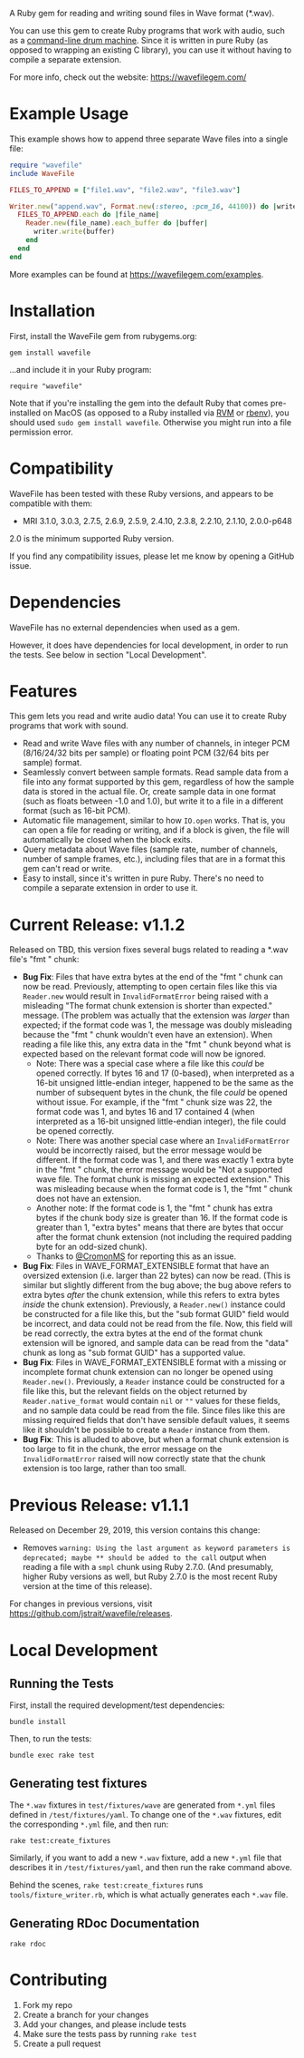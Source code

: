 A Ruby gem for reading and writing sound files in Wave format (*.wav).

You can use this gem to create Ruby programs that work with audio, such as a [command-line drum machine](https://beatsdrummachine.com). Since it is written in pure Ruby (as opposed to wrapping an existing C library), you can use it without having to compile a separate extension.

For more info, check out the website: <https://wavefilegem.com/>

# Example Usage

This example shows how to append three separate Wave files into a single file:

```ruby
require "wavefile"
include WaveFile

FILES_TO_APPEND = ["file1.wav", "file2.wav", "file3.wav"]

Writer.new("append.wav", Format.new(:stereo, :pcm_16, 44100)) do |writer|
  FILES_TO_APPEND.each do |file_name|
    Reader.new(file_name).each_buffer do |buffer|
      writer.write(buffer)
    end
  end
end
```

More examples can be found at <https://wavefilegem.com/examples>.


# Installation

First, install the WaveFile gem from rubygems.org:

    gem install wavefile

...and include it in your Ruby program:

    require "wavefile"

Note that if you're installing the gem into the default Ruby that comes pre-installed on MacOS (as opposed to a Ruby installed via [RVM](https://rvm.io/) or [rbenv](https://github.com/sstephenson/rbenv/)), you should used `sudo gem install wavefile`. Otherwise you might run into a file permission error.


# Compatibility

WaveFile has been tested with these Ruby versions, and appears to be compatible with them:

* MRI 3.1.0, 3.0.3, 2.7.5, 2.6.9, 2.5.9, 2.4.10, 2.3.8, 2.2.10, 2.1.10, 2.0.0-p648

2.0 is the minimum supported Ruby version.

If you find any compatibility issues, please let me know by opening a GitHub issue.


# Dependencies

WaveFile has no external dependencies when used as a gem.

However, it does have dependencies for local development, in order to run the tests. See below in section "Local Development".


# Features

This gem lets you read and write audio data! You can use it to create Ruby programs that work with sound.

* Read and write Wave files with any number of channels, in integer PCM (8/16/24/32 bits per sample) or floating point PCM (32/64 bits per sample) format.
* Seamlessly convert between sample formats. Read sample data from a file into any format supported by this gem, regardless of how the sample data is stored in the actual file. Or, create sample data in one format (such as floats between -1.0 and 1.0), but write it to a file in a different format (such as 16-bit PCM).
* Automatic file management, similar to how `IO.open` works. That is, you can open a file for reading or writing, and if a block is given, the file will automatically be closed when the block exits.
* Query metadata about Wave files (sample rate, number of channels, number of sample frames, etc.), including files that are in a format this gem can't read or write.
* Easy to install, since it's written in pure Ruby. There's no need to compile a separate extension in order to use it.


# Current Release: v1.1.2

Released on TBD, this version fixes several bugs related to reading a *.wav file's "fmt " chunk:

* **Bug Fix**: Files that have extra bytes at the end of the "fmt " chunk can now be read. Previously, attempting to open certain files like this via `Reader.new` would result in `InvalidFormatError` being raised with a misleading "The format chunk extension is shorter than expected." message. (The problem was actually that the extension was _larger_ than expected; if the format code was 1, the message was doubly misleading because the "fmt " chunk wouldn't even have an extension). When reading a file like this, any extra data in the "fmt " chunk beyond what is expected based on the relevant format code will now be ignored.
  * Note: There was a special case where a file like this _could_ be opened correctly. If bytes 16 and 17 (0-based), when interpreted as a 16-bit unsigned little-endian integer, happened to be the same as the number of subsequent bytes in the chunk, the file _could_ be opened without issue. For example, if the "fmt " chunk size was 22, the format code was 1, and bytes 16 and 17 contained 4 (when interpreted as a 16-bit unsigned little-endian integer), the file could be opened correctly.
  * Note: There was another special case where an `InvalidFormatError` would be incorrectly raised, but the error message would be different. If the format code was 1, and there was exactly 1 extra byte in the "fmt " chunk, the error message would be "Not a supported wave file. The format chunk is missing an expected extension." This was misleading because when the format code is 1, the "fmt " chunk does not have an extension.
  * Another note: If the format code is 1, the "fmt " chunk has extra bytes if the chunk body size is greater than 16. If the format code is greater than 1, "extra bytes" means that there are bytes that occur after the format chunk extension (not including the required padding byte for an odd-sized chunk).
  * Thanks to [@CromonMS](https://github.com/CromonMS) for reporting this as an issue.
* **Bug Fix**: Files in WAVE_FORMAT_EXTENSIBLE format that have an oversized extension (i.e. larger than 22 bytes) can now be read. (This is similar but slightly different from the bug above; the bug above refers to extra bytes _after_ the chunk extension, while this refers to extra bytes _inside_ the chunk extension). Previously, a `Reader.new()` instance could be constructed for a file like this, but the "sub format GUID" field would be incorrect, and data could not be read from the file. Now, this field will be read correctly, the extra bytes at the end of the format chunk extension will be ignored, and sample data can be read from the "data" chunk as long as "sub format GUID" has a supported value.
* **Bug Fix**: Files in WAVE_FORMAT_EXTENSIBLE format with a missing or incomplete format chunk extension can no longer be opened using `Reader.new()`. Previously, a `Reader` instance could be constructed for a file like this, but the relevant fields on the object returned by `Reader.native_format` would contain `nil` or `""` values for these fields, and no sample data could be read from the file. Since files like this are missing required fields that don't have sensible default values, it seems like it shouldn't be possible to create a `Reader` instance from them.
* **Bug Fix**: This is alluded to above, but when a format chunk extension is too large to fit in the chunk, the error message on the `InvalidFormatError` raised will now correctly state that the chunk extension is too large, rather than too small.

# Previous Release: v1.1.1

Released on December 29, 2019, this version contains this change:

* Removes `warning: Using the last argument as keyword parameters is deprecated; maybe ** should be added to the call` output when reading a file with a `smpl` chunk using Ruby 2.7.0. (And presumably, higher Ruby versions as well, but Ruby 2.7.0 is the most recent Ruby version at the time of this release).

For changes in previous versions, visit <https://github.com/jstrait/wavefile/releases>.


# Local Development

## Running the Tests

First, install the required development/test dependencies:

    bundle install

Then, to run the tests:

    bundle exec rake test

## Generating test fixtures

The `*.wav` fixtures in `test/fixtures/wave` are generated from `*.yml` files defined in `/test/fixtures/yaml`. To change one of the `*.wav` fixtures, edit the corresponding `*.yml` file, and then run:

    rake test:create_fixtures

Similarly, if you want to add a new `*.wav` fixture, add a new `*.yml` file that describes it in `/test/fixtures/yaml`, and then run the rake command above.

Behind the scenes, `rake test:create_fixtures` runs `tools/fixture_writer.rb`, which is what actually generates each `*.wav` file.


## Generating RDoc Documentation

    rake rdoc


# Contributing

1. Fork my repo
2. Create a branch for your changes
3. Add your changes, and please include tests
4. Make sure the tests pass by running `rake test`
5. Create a pull request
